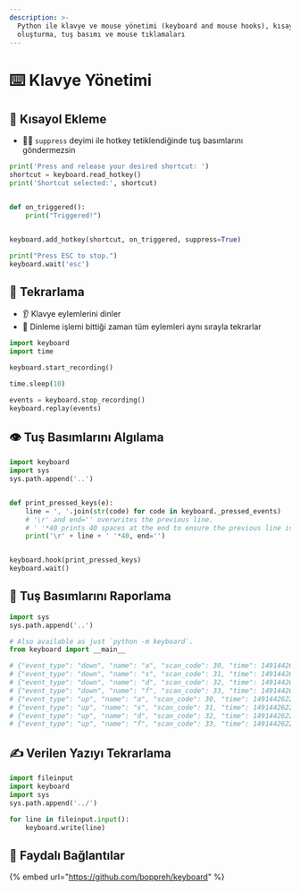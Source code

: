 ```yaml
---
description: >-
  Python ile klavye ve mouse yönetimi (keyboard and mouse hooks), kısayol
  oluşturma, tuş basımı ve mouse tıklamaları
---
```


# ⌨️ Klavye Yönetimi

## 💞 Kısayol Ekleme

* 👮‍♂️ `suppress` deyimi ile hotkey tetiklendiğinde tuş basımlarını göndermezsin

```python
print('Press and release your desired shortcut: ')
shortcut = keyboard.read_hotkey()
print('Shortcut selected:', shortcut)


def on_triggered():
    print("Triggered!")


keyboard.add_hotkey(shortcut, on_triggered, suppress=True)

print("Press ESC to stop.")
keyboard.wait('esc')

```

## 🔴 Tekrarlama

* 👂 Klavye eylemlerini dinler
* 🔄 Dinleme işlemi bittiği zaman tüm eylemleri aynı sırayla tekrarlar

```python
import keyboard
import time

keyboard.start_recording()

time.sleep(10)

events = keyboard.stop_recording()
keyboard.replay(events)

```

## 👁️ Tuş Basımlarını Algılama

```python
import keyboard
import sys
sys.path.append('..')


def print_pressed_keys(e):
    line = ', '.join(str(code) for code in keyboard._pressed_events)
    # '\r' and end='' overwrites the previous line.
    # ' '*40 prints 40 spaces at the end to ensure the previous line is cleared.
    print('\r' + line + ' '*40, end='')


keyboard.hook(print_pressed_keys)
keyboard.wait()

```

## 📜 Tuş Basımlarını Raporlama

```python
import sys
sys.path.append('..')

# Also available as just `python -m keyboard`.
from keyboard import __main__

# {"event_type": "down", "name": "a", "scan_code": 30, "time": 1491442622.6348252}
# {"event_type": "down", "name": "s", "scan_code": 31, "time": 1491442622.664881}
# {"event_type": "down", "name": "d", "scan_code": 32, "time": 1491442622.7148278}
# {"event_type": "down", "name": "f", "scan_code": 33, "time": 1491442622.7544951}
# {"event_type": "up", "name": "a", "scan_code": 30, "time": 1491442622.7748237}
# {"event_type": "up", "name": "s", "scan_code": 31, "time": 1491442622.825077}
# {"event_type": "up", "name": "d", "scan_code": 32, "time": 1491442622.8644736}
# {"event_type": "up", "name": "f", "scan_code": 33, "time": 1491442622.9056144}

```

## ✍ Verilen Yazıyı Tekrarlama

```python
import fileinput
import keyboard
import sys
sys.path.append('../')

for line in fileinput.input():
    keyboard.write(line)
```

## 🔗 Faydalı Bağlantılar

{% embed url="https://github.com/boppreh/keyboard" %}

